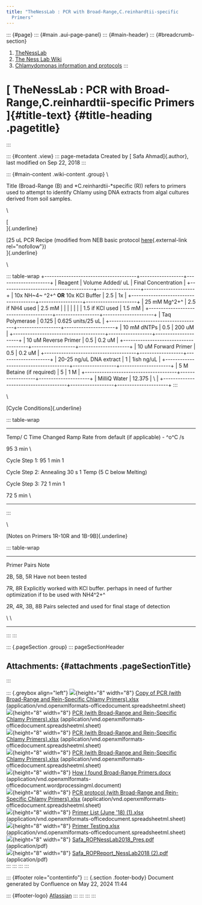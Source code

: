 ```yaml
---
title: "TheNessLab : PCR with Broad-Range,​C.reinhardtii-​specific
  Primers"
---
```


::: {#page}
::: {#main .aui-page-panel}
::: {#main-header}
::: {#breadcrumb-section}
1.  [TheNessLab](index.html)
2.  [The Ness Lab Wiki](The-Ness-Lab-Wiki_11436042.html)
3.  [Chlamydomonas information and
    protocols](Chlamydomonas-information-and-protocols_11436157.html)
:::

# [ TheNessLab : PCR with Broad-Range,​C.reinhardtii-​specific Primers ]{#title-text} {#title-heading .pagetitle}
:::

::: {#content .view}
::: page-metadata
Created by [ Safa Ahmad]{.author}, last modified on Sep 22, 2018
:::

::: {#main-content .wiki-content .group}
\

Title (Broad-Range (B) and *C.reinhardtii-*specific (R)) refers to
primers used to attempt to identify Chlamy using DNA extracts from algal
cultures derived from soil samples.

\

[\
]{.underline}

[25 uL PCR Recipe (modified from NEB basic protocol
[here](https://international.neb.com/Protocols/0001/01/01/taq-dna-polymerase-with-standard-taq-buffer-m0273){.external-link
rel="nofollow"})\
]{.underline}

\

::: table-wrap
+--------------------------------------+------------------+---------------------+
| Reagent                              | Volume Added/ uL | Final Concentration |
+--------------------------------------+------------------+---------------------+
| 10x NH~4~ ^2+^ **OR** 10x KCl Buffer | 2.5              | 1x                  |
+--------------------------------------+------------------+---------------------+
| 25 mM Mg^2+^                         | 2.5 if NH4 used  | 2.5 mM              |
|                                      |                  |                     |
|                                      | 1.5 if KCl used  | 1.5 mM              |
+--------------------------------------+------------------+---------------------+
| Taq Polymerase                       | 0.125            | 0.625 units/25 uL   |
+--------------------------------------+------------------+---------------------+
| 10 mM dNTPs                          | 0.5              | 200 uM              |
+--------------------------------------+------------------+---------------------+
| 10 uM Reverse Primer                 | 0.5              | 0.2 uM              |
+--------------------------------------+------------------+---------------------+
| 10 uM Forward Primer                 | 0.5              | 0.2 uM              |
+--------------------------------------+------------------+---------------------+
| 20-25 ng/uL DNA extract              | 1                | 1ish ng/uL          |
+--------------------------------------+------------------+---------------------+
| 5 M Betaine (if required)            | 5                | 1 M                 |
+--------------------------------------+------------------+---------------------+
| MilliQ Water                         | 12.375           | \                   |
+--------------------------------------+------------------+---------------------+
:::

\

[Cycle Conditions]{.underline}

::: table-wrap
  --------------------------- ------------- -----------------------------
  Temp/ C                     Time          Changed Ramp Rate from
                                            default (if applicable) -
                                            ^o^C /s

  95                          3 min         \

  Cycle Step 1: 95            1 min         1

  Cycle Step 2: Annealing     30 s          1
  Temp (5 C below Melting)                  

  Cycle Step 3: 72            1 min         1

  72                          5 min         \
  --------------------------- ------------- -----------------------------
:::

\

[Notes on Primers 1R-10R and 1B-9B]{.underline}

::: table-wrap
  ---------------- -------------------------------------------------------------------------------------------------------
  Primer Pairs     Note

  2B, 5B, 5R       Have not been tested

  7R, 8R           Explicitly worked with KCl buffer. perhaps in need of further optimization if to be used with NH4^2+^

  2R, 4R, 3B, 8B   Pairs selected and used for final stage of detection

  \                \
  ---------------- -------------------------------------------------------------------------------------------------------
:::
:::

::: {.pageSection .group}
::: pageSectionHeader
## Attachments: {#attachments .pageSectionTitle}
:::

::: {.greybox align="left"}
![](images/icons/bullet_blue.gif){height="8" width="8"} [Copy of PCR
(with Broad-Range and Rein-Specific Chlamy
Primers).xlsx](attachments/28017399/28017393.xlsx)
(application/vnd.openxmlformats-officedocument.spreadsheetml.sheet)\
![](images/icons/bullet_blue.gif){height="8" width="8"} [PCR (with
Broad-Range and Rein-Specific Chlamy
Primers).xlsx](attachments/28017399/28017395.xlsx)
(application/vnd.openxmlformats-officedocument.spreadsheetml.sheet)\
![](images/icons/bullet_blue.gif){height="8" width="8"} [PCR (with
Broad-Range and Rein-Specific Chlamy
Primers).xlsx](attachments/28017399/28017396.xlsx)
(application/vnd.openxmlformats-officedocument.spreadsheetml.sheet)\
![](images/icons/bullet_blue.gif){height="8" width="8"} [PCR (with
Broad-Range and Rein-Specific Chlamy
Primers).xlsx](attachments/28017399/28017394.xlsx)
(application/vnd.openxmlformats-officedocument.spreadsheetml.sheet)\
![](images/icons/bullet_blue.gif){height="8" width="8"} [How I found
Broad-Range Primers.docx](attachments/28017399/36765901.docx)
(application/vnd.openxmlformats-officedocument.wordprocessingml.document)\
![](images/icons/bullet_blue.gif){height="8" width="8"} [PCR protocol
(with Broad-Range and Rein-Specific Chlamy
Primers).xlsx](attachments/28017399/36765902.xlsx)
(application/vnd.openxmlformats-officedocument.spreadsheetml.sheet)\
![](images/icons/bullet_blue.gif){height="8" width="8"} [Primer List
(June \'18) (1).xlsx](attachments/28017399/36765903.xlsx)
(application/vnd.openxmlformats-officedocument.spreadsheetml.sheet)\
![](images/icons/bullet_blue.gif){height="8" width="8"} [Primer
Testing.xlsx](attachments/28017399/36765904.xlsx)
(application/vnd.openxmlformats-officedocument.spreadsheetml.sheet)\
![](images/icons/bullet_blue.gif){height="8" width="8"}
[Safa_ROPNessLab2018_Pres.pdf](attachments/28017399/36765905.pdf)
(application/pdf)\
![](images/icons/bullet_blue.gif){height="8" width="8"}
[Safa_ROPReport_NessLab2018 (2).pdf](attachments/28017399/36765906.pdf)
(application/pdf)\
:::
:::
:::
:::

::: {#footer role="contentinfo"}
::: {.section .footer-body}
Document generated by Confluence on May 22, 2024 11:44

::: {#footer-logo}
[Atlassian](https://www.atlassian.com/)
:::
:::
:::
:::
